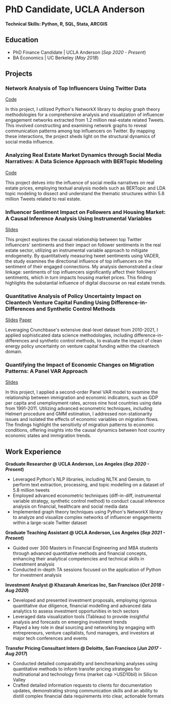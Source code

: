 #  PhD Candidate, UCLA Anderson

#### Technical Skills: Python, R, SQL, Stata, ARCGIS

## Education
- PhD Finance Candidate | UCLA Anderson (_Sep 2020 - Present_) 
- BA Economics | UC Berkeley (_May 2018_)

## Projects 
### Network Analysis of Top Influencers Using Twitter Data
[Code](https://github.com/mlcheah/portfolio/blob/main/project_code/network_analysis.ipynb)

In this project, I utilized Python's NetworkX library to deploy graph theory methodologies for a comprehensive analysis and visualization of influencer engagement networks extracted from 1.2 million real-estate related Tweets. This involved constructing and examining network graphs to reveal communication patterns among top influencers on Twitter. By mapping these interactions, the project sheds light on the structural dynamics of social media influence. 

### Analyzing Real Estate Market Dynamics through Social Media Narratives: A Data Science Approach with BERTopic Modeling
[Code](https://github.com/mlcheah/portfolio/blob/main/project_code/bert_portfolio.py)

This project delves into the influence of social media narratives on real estate prices, employing textual analysis models such as BERTopic and LDA topic modeling to dissect and understand the thematic structures within 5.8 million Tweets related to real estate.

### Influencer Sentiment Impact on Followers and Housing Market: A Causal Inference Analysis Using Instrumental Variables
[Slides](https://drive.google.com/file/d/1g5O3TfNv4gH--EKK3eSh42k9ib91S1kg/view?usp=sharing)

This project explores the causal relationship between top Twitter influencers' sentiments and their impact on follower sentiments in the real estate sector, utilizing an instrumental variable approach to mitigate endogeneity. By quantitatively measuring tweet sentiments using VADER, the study examines the directional influence of top influencers on the sentiment of their engaged connections. My analysis demonstrated a clear linkage: sentiments of top influencers significantly affect their followers' sentiments, which in turn impacts housing market prices. This finding highlights the substantial influence of digital discourse on real estate trends.

### Quantitative Analysis of Policy Uncertainty Impact on Cleantech Venture Capital Funding Using Difference-in-Differences and Synthetic Control Methods
[Slides](https://drive.google.com/file/d/1M0j-qLO2n_tPtNeiqG2zzOqd74dXbaRu/view?usp=drive_link)
[Paper](https://drive.google.com/file/d/1fJQi4vHRiqARR-3U3lv9QZNYZbGk4THy/view?usp=drive_link)

Leveraging Crunchbase's extensive deal-level dataset from 2010-2021, I applied sophisticated data science methodologies, including difference-in-differences and synthetic control methods, to evaluate the impact of clean energy policy uncertainty on venture capital funding within the cleantech domain.

### Quantifying the Impact of Economic Changes on Migration Patterns: A Panel VAR Approach
[Slides](https://drive.google.com/file/d/1SliFnsmI626Vtv4kn6dUQXJSlh7LAvFt/view?usp=drive_link)

In this project, I applied a second-order Panel VAR model to examine the relationship between immigration and economic indicators, such as GDP per capita and unemployment rates, across nine host countries using data from 1991-2011. Utilizing advanced econometric techniques, including Helmert procedure and GMM estimation, I addressed non-stationarity issues and isolated the effects of economic variables on migration flows. The findings highlight the sensitivity of migration patterns to economic conditions, offering insights into the causal dynamics between host country economic states and immigration trends.

## Work Experience 
**Graduate Researcher @ UCLA Anderson, Los Angeles (_Sep 2020 - Present_)**
- Leveraged Python's NLP libraries, including NLTK and Gensim, to perform text extraction, processing, and topic modelling on a dataset of 5.8 million tweets
- Employed advanced econometric techniques (diff-in-diff, instrumental variable strategy, synthetic control method) to conduct causal inference analysis on financial, healthcare and social media data
- Implemented graph theory techniques using Python's NetworkX library to analyze and visualize complex networks of influencer engagements within a large-scale Twitter dataset

**Graduate Teaching Assistant @ UCLA Anderson, Los Angeles (_Sep 2021 - Present_)**
- Guided over 300 Masters in Financial Engineering and MBA students through advanced quantitative methods and financial concepts, enhancing their analytical competencies and technical skills in investment analysis
- Conducted in-depth TA sessions focused on the application of Python for investment analysis

**Investment Analyst @ Khazanah Americas Inc, San Francisco (_Oct 2018 - Aug 2020_)**
- Developed and presented investment proposals, employing rigorous quantitative due diligence, financial modelling and advanced data analytics to assess investment opportunities in tech sectors
- Leveraged data visualization tools (Tableau) to provide insightful analysis and forecasts on emerging investment trends
- Played a key role in deal sourcing and networking by engaging with entrepreneurs, venture capitalists, fund managers, and investors at major tech conferences and events

**Transfer Pricing Consultant Intern @ Deloitte, San Francisco (_Jun 2017 - Aug 2017_)**
- Conducted detailed comparability and benchmarking analyses using quantitative methods to inform transfer pricing strategies for multinational and technology firms (market cap >USD10bil) in Silicon Valley
- Crafted detailed information requests to clients for documentation updates, demonstrating strong communication skills and an ability to distill complex financial data requirements into clear, actionable formats



